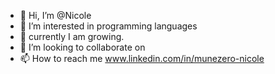 - 👋 Hi, I’m @Nicole
- 👀 I’m interested in programming languages
- 🌱  currently I am growing.
- 💞️ I’m looking to collaborate on
- 📫 How to reach me www.linkedin.com/in/munezero-nicole

<!---
Gabanicole/Gabanicole is a ✨ special ✨ repository because its `README.md` (this file) appears on your GitHub profile.
You can click the Preview link to take a look at your changes.
--->
